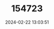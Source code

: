 ---
title: "154723"
category: "Anodontostoma selangkat"
draft: false
date: 2024-02-22 13:03:51
languages:
  English: ["Indonesian Gizzard Shad"]
---